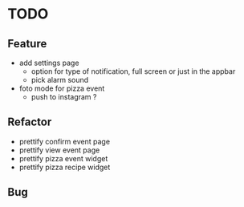 # TODO

## Feature
- add settings page
    - option for type of notification, full screen or just in the appbar
    - pick alarm sound
- foto mode for pizza event
    - push to instagram ?
    
## Refactor
- prettify confirm event page
- prettify view event page
- prettify pizza event widget
- prettify pizza recipe widget
## Bug